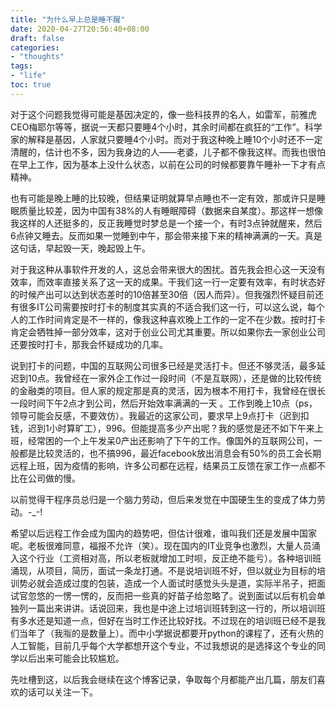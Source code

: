 ```yaml
---
title: "为什么早上总是睡不醒"
date: 2020-04-27T20:56:40+08:00
draft: false
categories:
- "thoughts"
tags:
- "life"
toc: true
---
```

对于这个问题我觉得可能是基因决定的，像一些科技界的名人，如雷军，前雅虎CEO梅耶尔等等，据说一天都只要睡4个小时，其余时间都在疯狂的“工作”。科学家的解释是基因，人家就只要睡4个小时。而对于我这种晚上睡10个小时还不一定清醒的，估计也不多，因为我身边的人——老婆，儿子都不像我这样。而我也很怕在早上工作，因为基本上没什么状态，以前在公司的时候都要靠午睡补一下才有点精神。

也有可能是晚上睡的比较晚，但结果证明就算早点睡也不一定有效，那或许只是睡眠质量比较差，因为中国有38%的人有睡眠障碍（数据来自某度）。那这样一想像我这样的人还挺多的，反正我睡觉时梦总是一个接一个，有时3点钟就醒来，然后6点钟又睡去。反而如果一觉睡到中午，那会带来接下来的精神满满的一天。真是这句话，早起毁一天，晚起毁上午。

对于我这种从事软件开发的人，这总会带来很大的困扰。首先我会担心这一天没有效率，而效率直接关系了这一天的成果。干我们这一行一定要有效率，有时状态好的时候产出可以达到状态差时的10倍甚至30倍（因人而异）。但我强烈怀疑目前还有很多IT公司需要按时打卡的制度其实真的不适合我们这一行，可以这么说，每个人的工作时间肯定是不一样的，像我这种喜欢晚上工作的一定不在少数。按时打卡肯定会牺牲掉一部分效率，这对于创业公司尤其重要。所以如果你去一家创业公司还要按时打卡，那我会怀疑成功的几率。

说到打卡的问题，中国的互联网公司很多已经是灵活打卡。但还不够灵活，最多延迟到10点。我曾经在一家外企工作过一段时间（不是互联网），还是做的比较传统的金融类的项目。但人家的规定那是真的灵活，因为根本不用打卡，我曾经在很长一段时间下午2点才到公司，然后开始效率满满的一天 。工作到晚上10点（ps，领导可能会反感，不要效仿）。我最近的这家公司，要求早上9点打卡（迟到扣钱，迟到1小时算旷工），996。但能提高多少产出呢？我的感觉是还不如下午来上班，经常困的一个上午发呆0产出还影响了下午的工作。像国外的互联网公司，一般都是比较灵活的，也不搞996，最近facebook放出消息会有50%的员工会长期远程上班，因为疫情的影响，许多公司都在远程，结果员工反馈在家工作一点都不比在公司做的慢。

以前觉得干程序员总归是一个脑力劳动，但后来发觉在中国硬生生的变成了体力劳动。-_-!

希望以后远程工作会成为国内的趋势吧，但估计很难，谁叫我们还是发展中国家呢。老板很难同意，福报不允许（笑）。现在国内的IT业竞争也激烈，大量人员涌入这个行业（工资相对高，所以老板就增加工时呗，反正绝不能亏）。各种培训班涌现，从项目，简历，面试一条龙打通。不是说培训班不好，但以就业为目标的培训势必就会造成过度的包装，造成一个人面试时感觉头头是道，实际半吊子，把面试官忽悠的一愣一愣的，反而把一些真的好苗子给忽略了。说到面试以后有机会单独列一篇出来讲讲。话说回来，我也是中途上过培训班转到这一行的，所以培训班有多水还是知道一点，但好在当时工作还比较好找。不过现在的培训班已经不是我们当年了（我🈯️的是数量上）。而中小学据说都要开python的课程了，还有火热的人工智能，目前几乎每个大学都想开这个专业，不过我想说的是选择这个专业的同学以后出来可能会比较尴尬。

先吐槽到这，以后我会继续在这个博客记录，争取每个月都能产出几篇，朋友们喜欢的话可以关注一下。








